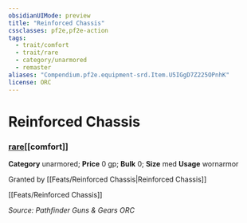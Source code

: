 ```yaml
---
obsidianUIMode: preview
title: "Reinforced Chassis"
cssclasses: pf2e,pf2e-action
tags:
  - trait/comfort
  - trait/rare
  - category/unarmored
  - remaster
aliases: "Compendium.pf2e.equipment-srd.Item.U5IGgD7Z225OPnhK"
license: ORC
---
```

# Reinforced Chassis

### [rare](rare "Rare Rarity Trait")[[comfort]]

**Category** unarmored; 
**Price** 0 gp; 
**Bulk** 0; **Size** med
**Usage** wornarmor

Granted by [[Feats/Reinforced Chassis|Reinforced Chassis]]

[[Feats/Reinforced Chassis]]

*Source: Pathfinder Guns & Gears*
*ORC*